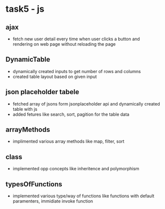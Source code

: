 # task5 - js

## ajax
- fetch new user detail every time when user clicks a button and rendering on web page without reloading the page

## DynamicTable
- dynamically created inputs to get number of rows and columns
- created table layout based on given input

## json placeholder tabele
- fetched array of jsons form jsonplaceholder api and dynamically created table with js
- added fetures like search, sort, pagition for the table data

## arrayMethods
- implimented various array methods like map, filter, sort

## class
- implemented opp concepts like inheritence and polymorphism

## typesOfFunctions
- implemented various type/way of functions like functions with default paramenters, immidiate invoke function
